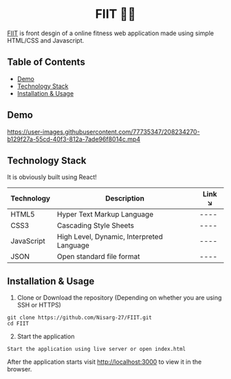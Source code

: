 <h1 align="center"> FIIT 🏃‍♀️</h1>



[FIIT](https://github.com/Nisarg-27/FIIT) is front desgin of a online fitness web application made using simple HTML/CSS and Javascript.  


## Table of Contents

- [Demo](#demo)
- [Technology Stack](#technology-stack)
- [Installation & Usage](#installation-&-usage)


## Demo


https://user-images.githubusercontent.com/77735347/208234270-b129f27a-55cd-40f3-812a-7ade96f8014c.mp4





## Technology Stack

It is obviously built using React!

| Technology    | Description                               | Link ↘️                                    |
| ------------- | ----------------------------------------- | ------------------------------------------ |
| HTML5         | Hyper Text Markup Language                | ----                                       |
| CSS3          | Cascading Style Sheets                    | ----                                       |
| JavaScript    | High Level, Dynamic, Interpreted Language | ----                                       |
| JSON          | Open standard file format                 | ----                                       |


## Installation & Usage


1. Clone or Download the repository (Depending on whether you are using SSH or HTTPS)

```
git clone https://github.com/Nisarg-27/FIIT.git
cd FIIT
```

2. Start the application

```
Start the application using live server or open index.html 
```

After the application starts visit [http://localhost:3000](http://localhost:3000) to view it in the browser.

